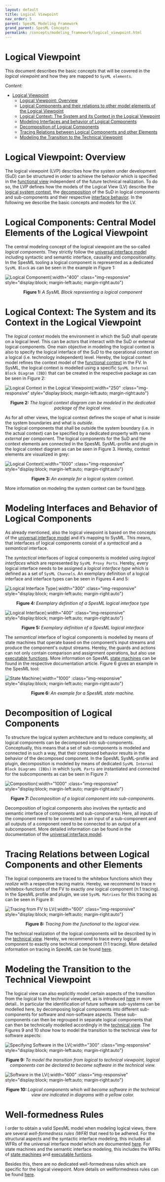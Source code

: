 ```yaml
---
layout: default
title: Logical Viewpoint
nav_order: 5
parent: SpesML Modeling Framework
grand_parent: SpesML Concepts
permalink: /concepts/modeling_framework/logical_viewpoint.html
---
```


# Logical Viewpoint

This document describes the basic concepts that will be covered in the _logical viewpoint_ and how they are mapped to `SysML elements`.

*Content:*
- [Logical Viewpoint](#logical-viewpoint)
  - [Logical Viewpoint: Overview](#logical-viewpoint-overview)
  - [Logical Components and their relations to other model elements of the Logical Viewpoint](#logical-components-central-model-elements-of-the-logical-viewpoint)
  - [Logical Context: The System and its Context in the Logical Viewpoint](#logical-context-the-system-and-its-context-in-the-logical-viewpoint)
  - [Modeling Interfaces and behavior of Logical Components](#modeling-interfaces-and-behavior-of-logical-components)
  - [Decomposition of Logical Components](#decomposition-of-logical-components)
  - [Tracing Relations between Logical Components and other Elements](#tracing-relations-between-logical-components-and-other-elements)
  - [Modeling the Transition to the Technical Viewpoint](#modeling-the-transition-to-the-technical-viewpoint)

# Logical Viewpoint: Overview
The logical viewpoint (LVP) describes how the system under development (SuD) can be structured in order to achieve the behavior which is specified in the [functional view](https://spesml.github.io/concepts/modeling_framework/functional_viewpoint.html) independent of the future technical realization. 
To do so, the LVP defines how the models of the Logical View (LV) describe the [logical system context](#logical-context-the-system-and-its-context-in-the-logical-viewpoint), the [decomposition](#decomposition-of-logical-components) of the SuD in logical components and sub-components and their respective [interface behavior](#modeling-interfaces-and-behavior-of-logical-components). 
In the following we describe the basic concepts and models for the LV.

# Logical Components: Central Model Elements of the Logical Viewpoint
The central modeling concept of the logical viewpoint are the so-called _logical components_. 
They strictly follow the [universal interface model](https://spesml.github.io/concepts/modeling_framework/uim.html) including syntactic and semantic interface, causality and compositionality. 
In the SpesML tooling a logical component is represented as a dedicated `SysML Block` as can be seen in the example in Figure 1:

![Logical Component](/images/logical_viewpoint/logical-component.png){:width="400" :class="img-responsive" style="display:block; margin-left:auto; margin-right:auto"}
<div align="center"><b>Figure 1: </b><em>A SysML Block representing a logical component</em></div>

# Logical Context: The System and its Context in the Logical Viewpoint
The _logical context_ models the environment in which the SuD shall operate on a logical level. 
This can be actors that interact with the SuD or external logical components.
One main objective in modeling the logical context is also to specify the logical interface of the SuD to the operational context on a logical (i.e. technology independent) level. 
Hereby, the logical context model refines the context model of the [functional context](https://spesml.github.io/concepts/modeling_framework/functional_viewpoint.html#functional-context-the-system-and-its-context-in-the-functional-viewpoint) in the FV. 
In SysML, the logical context is modelled using a specific `SysML Internal Block Diagram (IBD)` that can be created in the respective package as can be seen in Figure 2:

![Logical Context in the Logical Viewpoint](/images/logical_viewpoint/logical-context_creation.png){:width="250" :class="img-responsive" style="display:block; margin-left:auto; margin-right:auto"}
<div align="center"><b>Figure 2: </b><em>The logical context diagram can be modeled in the dedicated package of the logical view.</em></div>

As for all other views, the logical context defines the scope of what is _inside_ the system boundaries and what is _outside_.  
The logical components that shall be outside the system boundary (i.e. in the actual context) can be specified by a dedicated property with name _external_ per component. 
The logical components for the SuD and the context elements are connected in the SpesML SysML-profile and plugin in the logical context diagram as can be seen in Figure 3. 
Hereby, context elements are visualized in grey:

![Logical Context](/images/logical_viewpoint/logical-context.png){:width="1000" :class="img-responsive" style="display:block; margin-left:auto; margin-right:auto"}
<div align="center"><b>Figure 3: </b><em>An example for a logical system context.</em></div>

More information on modeling the system context can be found [here](https://spesml.github.io/concepts/modeling_framework/context.html).

# Modeling Interfaces and Behavior of Logical Components
As already mentioned, also the logical viewpoint is based on the concepts of the [universal interface model](https://spesml.github.io/concepts/modeling_framework/uim.html) and it’s mapping to SysML. 
This means, that interfaces of logical components consist of a _syntactical_ and a _semantical_ interface.

The _syntactical_ interfaces of logical components is modeled using _logical interfaces_ which are represented by `SysML Proxy Ports`. 
Hereby, every logical interface needs to be assigned a _logical interface type_ which is defined as a set of `SysML Channels`. 
An exemplary definition of a logical interface and interface types can be seen in Figures 4 and 5:


![Logical Interface Type](/images/logical_viewpoint/logical-intreface-type.png){:width="300" :class="img-responsive" style="display:block; margin-left:auto; margin-right:auto"}
<div align="center"><b>Figure 4: </b><em>Exemplary definition of a SpesML logical interface type</em></div>

![Logical Interface](/images/logical_viewpoint/logical-intreface.png){:width="400" :class="img-responsive" style="display:block; margin-left:auto; margin-right:auto"}
<div align="center"><b>Figure 5: </b><em>Exemplary definition of a SpesML logical interface</em></div>

The _semantical_ interface of logical components is modelled by means of state machines that operate based on the component’s input streams and produce the component's output streams.
Hereby, the guards and actions can not only contain comparison and assignment operations, but also use [executable functions](https://spesml.github.io/concepts/modeling_framework/executable_functions.html).
More information on SpesML [state machines](https://spesml.github.io/concepts/modeling_framework/state_machines.html) can be found in the respective documentation article. 
Figure 6 gives an example in the SpesML tool:

![State Machine](/images/logical_viewpoint/state-machine.png){:width="1000" :class="img-responsive" style="display:block; margin-left:auto; margin-right:auto"}
<div align="center"><b>Figure 6: </b><em>An example for a SpesML state machine.</em></div>

# Decomposition of Logical Components
To structure the logical system architecture and to reduce complexity, all logical components can be decomposed into sub-components. 
Conceptually, this means that a set of sub-components is modeled and connected in such a way, that their composed behavior results in the behavior of the decomposed component. 
In the SpesML SysML-profile and plugin, decomposition is modeled by means of dedicated `SysML Internal Block Diagrams (IBDs)` in which `SysML Parts` are instantiated and connected for the subcomponents as can be seen in Figure 7:

![Composition](/images/logical_viewpoint/decomposition.png){:width="1000" :class="img-responsive" style="display:block; margin-left:auto; margin-right:auto"}
<div align="center"><b>Figure 7: </b><em>Decomposition of a logical component into sub-components.</em></div>

Decomposition of logical components also involves the syntactic and semantic interface of components and sub-components: 
Here, all inputs of the component need to be connected to an input of a sub-component and all outputs of a component need to be connected to an output of a subcomponent. 
More detailed information can be found in the documentation of the [universal interface model](https://spesml.github.io/concepts/modeling_framework/uim.html).

# Tracing Relations between Logical Components and other Elements
The logical components are traced to the whitebox functions which they _realize_ with a respective tracing matrix. 
Hereby, we recommend to trace n whitebox-functions of the FV to exactly _one_ logical component (n:1 tracing).
In the SpesML profile and plugin, we use `SysML Matrixes` for this tracing as can be seen in Figure 8:

![Tracing from FV to LV](/images/logical_viewpoint/tracing_fvp-lvp.png){:width="600" :class="img-responsive" style="display:block; margin-left:auto; margin-right:auto"}
<div align="center"><b>Figure 8: </b><em>Tracing from the functional to the logical view.</em></div>

The technical realization of the logical components will be described by in the [technical view](https://spesml.github.io/concepts/modeling_framework/technical_viewpoint.html). 
Hereby, we recommend to trace every logical component to exactly one technical component (1:1 tracing).
More detailed information on tracing in SpesML can be found [here](https://spesml.github.io/concepts/modeling_framework/tracing.html).

# Modeling the Transition to the Technical Viewpoint
The logical view can also explicitly model certain aspects of the transition from the logical to the technical viewpoint, as is introduced [here](https://spesml.github.io/concepts/modeling_framework/tracing.html#definition-of-software-components-in-the-logical-architecture) in more detail.. 
In particular the identification of future software sub-systems can be modelled here, by decomposing logical components into different sub-components for software and non-software aspects. 
These sub-components can then be regrouped in separate logical components that can then be technically modelled accordingly in the [technical view](https://spesml.github.io/concepts/modeling_framework/technical_viewpoint.html).
The Figures 9 and 10 show how to model the transition to the technical view for software aspects:

![Specifying Software in the LV](/images/logical_viewpoint/specify_logical_software.png){:width="300" :class="img-responsive" style="display:block; margin-left:auto; margin-right:auto"}
<div align="center"><b>Figure 9: </b><em>To model the transition from logical to technical viewpoint, logical components can be declared to become software in the technical view.</em></div>

![Software in the LV](/images/logical_viewpoint/logical-software-diagram.png){:width="600" :class="img-responsive" style="display:block; margin-left:auto; margin-right:auto"}
<div align="center"><b>Figure 10: </b><em>Logical components which will become software in the technical view are indicated in diagrams with a yellow color.</em></div>

# Well-formedness Rules
I order to obtain a valid SpesML model when modeling logical views, there are several _well-formedness rules (WFR)_ that need to be adhered.
For the structural aspects and the syntactic interface modeling, this includes all WFRs of the universal interface model which are documented [here](https://spesml.github.io/concepts/modeling_framework/uim.html).
For state machines and the semantic interface modeling, this includes the WFRs of [state machines](https://spesml.github.io/plugin/state_machines.html) and [executable funtions](https://spesml.github.io/plugin/executable_functions.html#automatic-checks-well-formedness-rules).

Besides this, there are no dedicated well-formedness rules which are specific for the logical viewpoint. More details on wellformedness rules can be found [here](https://spesml.github.io/concepts/modeling_framework/rules.html).

